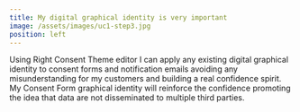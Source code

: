 ```yaml
---
title: My digital graphical identity is very important  
image: /assets/images/uc1-step3.jpg
position: left
---
```


Using Right Consent Theme editor I can apply any existing digital graphical identity to consent forms and
notification emails avoiding any misunderstanding for my customers and building a real confidence spirit.
My Consent Form graphical identity will reinforce the confidence promoting the idea that data are not 
disseminated to multiple third parties.

